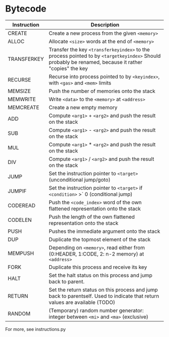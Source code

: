 # Bytecode

| Instruction | Description |
|-------------|-------------|
| CREATE | Create a new process from the given `<memory>` |
| ALLOC | Allocate `<size>` words at the end of `<memory>` |
| TRANSFERKEY | Transfer the key `<transferkeyindex>` to the process pointed to by `<targetkeyindex>`			Should probably be renamed, because it rather "copies" the key |
| RECURSE | Recurse into process pointed to by `<keyindex>`, with `<gas>` and `<mem>` limits |
| MEMSIZE | Push the number of memories onto the stack |
| MEMWRITE | Write `<data>` to the `<memory>` at `<address>` |
| MEMCREATE | Create a new empty memory |
| ADD | Compute `<arg1>` + `<arg2>` and push the result on the stack |
| SUB | Compute `<arg1>` - `<arg2>` and push the result on the stack |
| MUL | Compute `<arg1>` * `<arg2>` and push the result on the stack |
| DIV | Compute `<arg1>` / `<arg2>` and push the result on the stack |
| JUMP | Set the instruction pointer to `<target>` (unconditional jump/goto) |
| JUMPIF | Set the instruction pointer to `<target>` if `<condition>` >` 0 (conditional jump) |
| CODEREAD | Push the `<code_index>` word of the own flattened representation onto the stack |
| CODELEN | Push the length of the own flattened representation onto the stack |
| PUSH | Pushes the immediate argument onto the stack |
| DUP | Duplicate the topmost element of the stack |
| MEMPUSH | Depending on `<memory>`, read either from (0:HEADER, 1:CODE, 2: n-2 memory) at `<address>` |
| FORK | Duplicate this process and receive its key |
| HALT | Set the halt status on this process and jump back to parent. |
| RETURN | Set the return status on this process and jump back to parentself.	Used to indicate that return values are available (TODO) |
| RANDOM | (Temporary) random number generator: integer between `<mi>` and `<ma>` (exclusive) |


For more, see instructions.py
